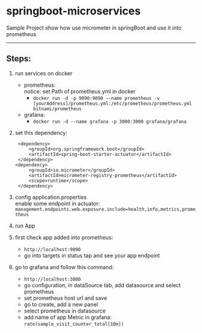 # springboot-microservices
Sample Project show how use micrometer in springBoot and use it into prometheus

---
## Steps:
1) run services on docker <br> 
   - prometheus: <br>
     notice: set Path of prometheus.yml in docker
        - ```docker run -d -p 9090:9090 --name prometheus -v [yourAddress]/prometheus.yml:/etc/prometheus/prometheus.yml bitnami/prometheus``` 
   - grafana:
        - ```docker run -d --name grafana -p 3000:3000 grafana/grafana```
    
2) set this dependency:
   ```
    <dependency>
        <groupId>org.springframework.boot</groupId>
        <artifactId>spring-boot-starter-actuator</artifactId>
    </dependency>
   <dependency>
        <groupId>io.micrometer</groupId>
        <artifactId>micrometer-registry-prometheus</artifactId>
        <scope>runtime</scope>
    </dependency>
   ```
3) config application.properties <br>
    enable some endpoint in actuator: ```management.endpoints.web.exposure.include=health,info,metrics,prometheus```
   
4) run App
5) first check app added into prometheus:
    - ``http://localhost:9090`` 
    - go into targets in status tap and see your app endpoint
6) go to grafana and follow this command:
    - ``http://localhost:3000``
    - go configuration, in dataSource tab, add datasource and select prometheus
    - set prometheus host url and save
    - go to create, add a new panel
    - select prometheus in datasource
    - add name of app Metric in grafana: ``rate(sample_visit_counter_total[10m])``